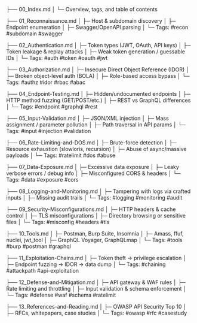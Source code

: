 ├── 00_Index.md
│   └─ Overview, tags, and table of contents

├── 01_Reconnaissance.md
│   ├─ Host & subdomain discovery
│   ├─ Endpoint enumeration
│   ├─ Swagger/OpenAPI parsing
│   └─ Tags: #recon #subdomain #swagger

├── 02_Authentication.md
│   ├─ Token types (JWT, OAuth, API keys)
│   ├─ Token leakage & replay attacks
│   ├─ Weak token generation / guessable IDs
│   └─ Tags: #auth #token #oauth #jwt

├── 03_Authorization.md
│   ├─ Insecure Direct Object Reference (IDOR)
│   ├─ Broken object-level auth (BOLA)
│   ├─ Role-based access bypass
│   └─ Tags: #authz #idor #rbac #abac

├── 04_Endpoint-Testing.md
│   ├─ Hidden/undocumented endpoints
│   ├─ HTTP method fuzzing (GET/POST/etc.)
│   ├─ REST vs GraphQL differences
│   └─ Tags: #endpoint #graphql #rest

├── 05_Input-Validation.md
│   ├─ JSON/XML injection
│   ├─ Mass assignment / parameter pollution
│   ├─ Path traversal in API params
│   └─ Tags: #input #injection #validation

├── 06_Rate-Limiting-and-DOS.md
│   ├─ Brute-force detection
│   ├─ Resource exhaustion (slowloris, recursion)
│   ├─ Abuse of async/massive payloads
│   └─ Tags: #ratelimit #dos #abuse

├── 07_Data-Exposure.md
│   ├─ Excessive data exposure
│   ├─ Leaky verbose errors / debug info
│   ├─ Misconfigured CORS & headers
│   └─ Tags: #data #exposure #cors

├── 08_Logging-and-Monitoring.md
│   ├─ Tampering with logs via crafted inputs
│   ├─ Missing audit trails
│   └─ Tags: #logging #monitoring #audit

├── 09_Security-Misconfigurations.md
│   ├─ HTTP headers & cache control
│   ├─ TLS misconfigurations
│   ├─ Directory browsing or sensitive files
│   └─ Tags: #misconfig #headers #tls

├── 10_Tools.md
│   ├─ Postman, Burp Suite, Insomnia
│   ├─ Amass, ffuf, nuclei, jwt_tool
│   ├─ GraphQL Voyager, GraphQLmap
│   └─ Tags: #tools #burp #postman #graphql

├── 11_Exploitation-Chains.md
│   ├─ Token theft → privilege escalation
│   ├─ Endpoint fuzzing → IDOR → data dump
│   └─ Tags: #chaining #attackpath #api-exploitation

├── 12_Defense-and-Mitigation.md
│   ├─ API gateway & WAF rules
│   ├─ Rate limiting and throttling
│   ├─ Input validation & schema enforcement
│   └─ Tags: #defense #waf #schema #ratelimit

├── 13_References-and-Reading.md
│   ├─ OWASP API Security Top 10
│   ├─ RFCs, whitepapers, case studies
│   └─ Tags: #owasp #rfc #casestudy

